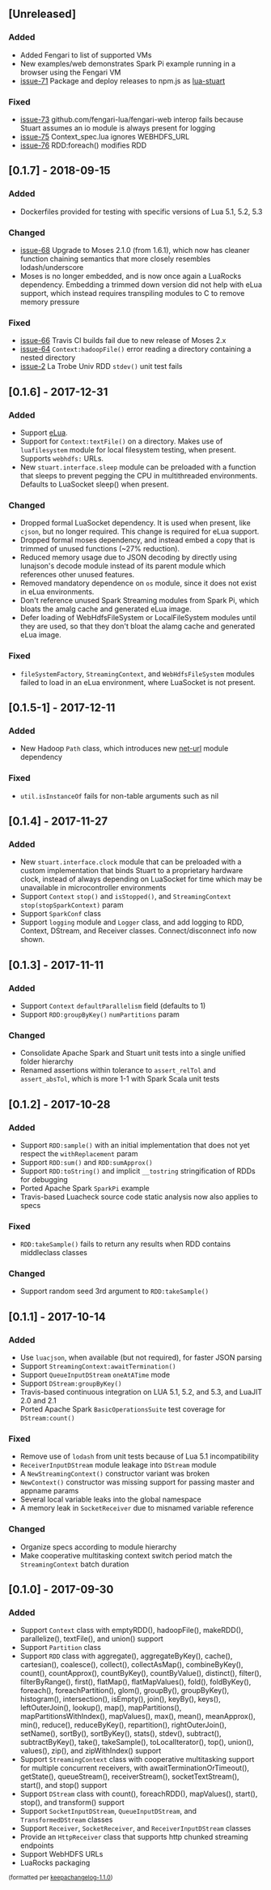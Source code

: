 ## [Unreleased]
### Added
- Added Fengari to list of supported VMs
- New examples/web demonstrates Spark Pi example running in a browser using the Fengari VM
- [issue-71](https://github.com/BixData/stuart/issues/71) Package and deploy releases to npm.js as [lua-stuart](https://www.npmjs.com/package/lua-stuart)

### Fixed
- [issue-73](https://github.com/BixData/stuart/issues/73) github.com/fengari-lua/fengari-web interop fails because Stuart assumes an io module is always present for logging
- [issue-75](https://github.com/BixData/stuart/issues/75) Context\_spec.lua ignores WEBHDFS_URL
- [issue-76](https://github.com/BixData/stuart/issues/76) RDD:foreach() modifies RDD

## [0.1.7] - 2018-09-15
### Added
- Dockerfiles provided for testing with specific versions of Lua 5.1, 5.2, 5.3

### Changed
- [issue-68](https://github.com/BixData/stuart/issues/68) Upgrade to Moses 2.1.0 (from 1.6.1), which now has cleaner function chaining semantics that more closely resembles lodash/underscore
- Moses is no longer embedded, and is now once again a LuaRocks dependency. Embedding a trimmed down version did not help with eLua support, which instead requires transpiling modules to C to remove memory pressure

### Fixed
- [issue-66](https://github.com/BixData/stuart/issues/66) Travis CI builds fail due to new release of Moses 2.x
- [issue-64](https://github.com/BixData/stuart/issues/64) `Context:hadoopFile()` error reading a directory containing a nested directory
- [issue-2](https://github.com/BixData/stuart/issues/2) La Trobe Univ RDD `stdev()` unit test fails

## [0.1.6] - 2017-12-31
### Added
- Support [eLua](http://www.eluaproject.net).
- Support for `Context:textFile()` on a directory. Makes use of `luafilesystem` module for local filesystem testing, when present. Supports `webhdfs:` URLs.
- New `stuart.interface.sleep` module can be preloaded with a function that sleeps to prevent pegging the CPU in multithreaded environments. Defaults to LuaSocket sleep() when present.

### Changed
- Dropped formal LuaSocket dependency. It is used when present, like `cjson`, but no longer required. This change is required for eLua support.
- Dropped formal moses dependency, and instead embed a copy that is trimmed of unused functions (~27% reduction).
- Reduced memory usage due to JSON decoding by directly using lunajson's decode module instead of its parent module which references other unused features.
- Removed mandatory dependence on `os` module, since it does not exist in eLua environments.
- Don't reference unused Spark Streaming modules from Spark Pi, which bloats the amalg cache and generated eLua image.
- Defer loading of WebHdfsFileSystem or LocalFileSystem modules until they are used, so that they don't bloat the alamg cache and generated eLua image.

### Fixed
- `fileSystemFactory`, `StreamingContext`, and `WebHdfsFileSystem` modules failed to load in an eLua environment, where LuaSocket is not present.

## [0.1.5-1] - 2017-12-11
### Added
- New Hadoop `Path` class, which introduces new [net-url](https://luarocks.org/modules/golgote/net-url) module dependency

### Fixed
- `util.isInstanceOf` fails for non-table arguments such as nil

## [0.1.4] - 2017-11-27
### Added
- New `stuart.interface.clock` module that can be preloaded with a custom implementation that binds Stuart to a proprietary hardware clock, instead of always depending on LuaSocket for time which may be unavailable in microcontroller environments
- Support `Context` `stop()` and `isStopped()`, and `StreamingContext` `stop(stopSparkContext)` param
- Support `SparkConf` class
- Support `logging` module and `Logger` class, and add logging to RDD, Context, DStream, and Receiver classes. Connect/disconnect info now shown.

## [0.1.3] - 2017-11-11
### Added
- Support `Context` `defaultParallelism` field (defaults to 1)
- Support `RDD:groupByKey()` `numPartitions` param

### Changed
- Consolidate Apache Spark and Stuart unit tests into a single unified folder hierarchy
- Renamed assertions within tolerance to `assert_relTol` and `assert_absTol`, which is more 1-1 with Spark Scala unit tests

## [0.1.2] - 2017-10-28
### Added
- Support `RDD:sample()` with an initial implementation that does not yet respect the `withReplacement` param
- Support `RDD:sum()` and `RDD:sumApprox()`
- Support `RDD:toString()` and implicit `__tostring` stringification of RDDs for debugging
- Ported Apache Spark `SparkPi` example
- Travis-based Luacheck source code static analysis now also applies to specs

### Fixed
- `RDD:takeSample()` fails to return any results when RDD contains middleclass classes

### Changed
- Support random seed 3rd argument to `RDD:takeSample()`

## [0.1.1] - 2017-10-14
### Added
- Use `luacjson`, when available (but not required), for faster JSON parsing
- Support `StreamingContext:awaitTermination()`
- Support `QueueInputDStream` `oneAtATime` mode
- Support `DStream:groupByKey()`
- Travis-based continuous integration on LUA 5.1, 5.2, and 5.3, and LuaJIT 2.0 and 2.1
- Ported Apache Spark `BasicOperationsSuite` test coverage for `DStream:count()`

### Fixed
- Remove use of `lodash` from unit tests because of Lua 5.1 incompatibility
- `ReceiverInputDStream` module leakage into `DStream` module
- A `NewStreamingContext()` constructor variant was broken
- `NewContext()` constructor was missing support for passing master and appname params
- Several local variable leaks into the global namespace
- A memory leak in `SocketReceiver` due to misnamed variable reference

### Changed
- Organize specs according to module hierarchy
- Make cooperative multitasking context switch period match the `StreamingContext` batch duration

## [0.1.0] - 2017-09-30
### Added
- Support `Context` class with emptyRDD(), hadoopFile(), makeRDD(), parallelize(), textFile(), and union() support
- Support `Partition` class
- Support `RDD` class with aggregate(), aggregateByKey(), cache(), cartesian(), coalesce(), collect(), collectAsMap(), combineByKey(), count(), countApprox(), countByKey(),
countByValue(), distinct(), filter(), filterByRange(), first(), flatMap(), flatMapValues(), fold(), foldByKey(), foreach(), foreachPartition(), glom(), groupBy(), groupByKey(), histogram(), intersection(), isEmpty(), join(), keyBy(), keys(), leftOuterJoin(), lookup(), map(), mapPartitions(), mapPartitionsWithIndex(), mapValues(), max(), mean(), meanApprox(), min(), reduce(), reduceByKey(), repartition(), rightOuterJoin(), setName(), sortBy(), sortByKey(), stats(), stdev(), subtract(), subtractByKey(), take(), takeSample(), toLocalIterator(), top(), union(), values(), zip(), and zipWithIndex() support
- Support `StreamingContext` class with cooperative multitasking support for multiple concurrent receivers, with awaitTerminationOrTimeout(), getState(), queueStream(), receiverStream(), socketTextStream(), start(), and stop() support
- Support `DStream` class with count(), foreachRDD(), mapValues(), start(), stop(), and transform() support
- Support `SocketInputDStream`, `QueueInputDStream`, and `TransformedDStream` classes
- Support `Receiver`, `SocketReceiver`, and `ReceiverInputDStream` classes
- Provide an `HttpReceiver` class that supports http chunked streaming endpoints
- Support WebHDFS URLs
- LuaRocks packaging

<small>(formatted per [keepachangelog-1.1.0](http://keepachangelog.com/en/1.0.0/))</small>
